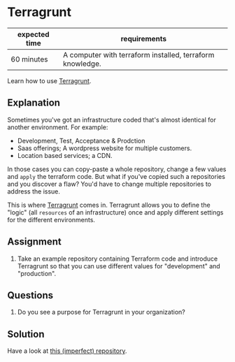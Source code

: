 # Terragrunt

|expected time|requirements                                             |
|-------------|---------------------------------------------------------|
|60 minutes   |A computer with terraform installed, terraform knowledge.|

Learn how to use [Terragrunt](https://terragrunt.gruntwork.io/).

## Explanation

Sometimes you've got an infrastructure coded that's almost identical for another environment. For example:

- Development, Test, Acceptance & Prodction
- Saas offerings; A wordpress website for multiple customers.
- Location based services; a CDN.

In those cases you can copy-paste a whole repository, change a few values and `apply` the terraform code. But what if you've copied such a repositories and you discover a flaw? You'd have to change multiple repositories to address the issue.

This is where [Terragrunt](https://terragrunt.gruntwork.io/) comes in. Terragrunt allows you to define the "logic" (all `resources` of an infrastructure) once and apply different settings for the different environments.

## Assignment

1. Take an example repository containing Terraform code and introduce Terragrunt so that you can use different values for "development" and "production".

## Questions

1. Do you see a purpose for Terragrunt in your organization?

## Solution

Have a look at [this (imperfect) repository](https://github.com/robertdebock/terragrunt-demo).
